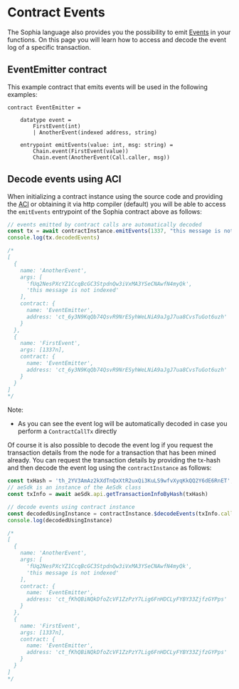 # Contract Events

The Sophia language also provides you the possibility to emit [Events](https://aeternity.com/aesophia/latest/sophia_features/#events) in your functions.
On this page you will learn how to access and decode the event log of a specific transaction.

## EventEmitter contract
This example contract that emits events will be used in the following examples:

```sophia
contract EventEmitter =

    datatype event =
        FirstEvent(int)
        | AnotherEvent(indexed address, string)

    entrypoint emitEvents(value: int, msg: string) =
        Chain.event(FirstEvent(value))
        Chain.event(AnotherEvent(Call.caller, msg))
```

## Decode events using ACI
When initializing a contract instance using the source code and providing the [ACI](https://aeternity.com/aesophia/latest/aeso_aci/)
or obtaining it via http compiler (default) you will be able to access the `emitEvents` entrypoint of the Sophia contract above as follows:

```js
// events emitted by contract calls are automatically decoded
const tx = await contractInstance.emitEvents(1337, "this message is not indexed")
console.log(tx.decodedEvents)

/*
[
  {
    name: 'AnotherEvent',
    args: [
      'fUq2NesPXcYZ1CcqBcGC3StpdnQw3iVxMA3YSeCNAwfN4myQk',
      'this message is not indexed'
    ],
    contract: {
      name: 'EventEmitter',
      address: 'ct_6y3N9KqQb74QsvR9NrESyhWeLNiA9aJgJ7ua8CvsTuGot6uzh'
    }
  },
  {
    name: 'FirstEvent',
    args: [1337n],
    contract: {
      name: 'EventEmitter',
      address: 'ct_6y3N9KqQb74QsvR9NrESyhWeLNiA9aJgJ7ua8CvsTuGot6uzh'
    }
  }
]
*/
```

Note:

- As you can see the event log will be automatically decoded in case you perform a `ContractCallTx` directly

Of course it is also possible to decode the event log if you request the transaction details from the node for a transaction that has been mined already. You can request the transaction details by providing the tx-hash and then decode the event log using the `contractInstance` as follows:
```js
const txHash = 'th_2YV3AmAz2kXdTnQxXtR2uxQi3KuLS9wfvXyqKkQQ2Y6dE6RnET';
// aeSdk is an instance of the AeSdk class
const txInfo = await aeSdk.api.getTransactionInfoByHash(txHash)

// decode events using contract instance
const decodedUsingInstance = contractInstance.$decodeEvents(txInfo.callInfo.log)
console.log(decodedUsingInstance)

/*
[
  {
    name: 'AnotherEvent',
    args: [
      'fUq2NesPXcYZ1CcqBcGC3StpdnQw3iVxMA3YSeCNAwfN4myQk',
      'this message is not indexed'
    ],
    contract: {
      name: 'EventEmitter',
      address: 'ct_fKhQBiNQkDfoZcVF1ZzPzY7Lig6FnHDCLyFYBY33ZjfzGYPps'
    }
  },
  {
    name: 'FirstEvent',
    args: [1337n],
    contract: {
      name: 'EventEmitter',
      address: 'ct_fKhQBiNQkDfoZcVF1ZzPzY7Lig6FnHDCLyFYBY33ZjfzGYPps'
    }
  }
]
*/
```
